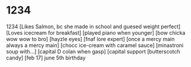# 1234
1234
[Likes Salmon, bc she made in school and guesed weight perfect]
[Loves icecream for breakfast]
[played piano when younger]
[bow chicka wow wow to bro]
[hayzle eyes]
[fnaf lore expert]
[once a mercy main always a mercy main]
[chocc ice-cream with caramel sauce]
[minastroni soup with...]
[capital D colan when gasp]
[capital support
[butterscotch candy]
[feb 17]
june 5th birthday
